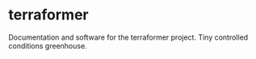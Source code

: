 # terraformer
Documentation and software for the terraformer project. Tiny controlled conditions greenhouse.
